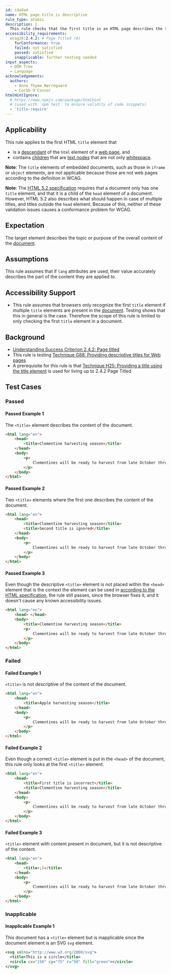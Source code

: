 ```yaml
---
id: c4a8a4
name: HTML page title is descriptive
rule_type: atomic
description: |
  This rule checks that the first title in an HTML page describes the topic or purpose of that page.
accessibility_requirements:
  wcag20:2.4.2: # Page Titled (A)
    forConformance: true
    failed: not satisfied
    passed: satisfied
    inapplicable: further testing needed
input_aspects:
  - DOM Tree
  - Language
acknowledgements:
  authors:
    - Anne Thyme Nørregaard
    - Corbb O'Connor
htmlHintIgnore:
  # https://www.npmjs.com/package/htmlhint
  # (used with `npm test` to ensure validity of code snippets)
  - 'title-require'
---
```


## Applicability

This rule applies to the first HTML `title` element that

- is a [descendant](https://dom.spec.whatwg.org/#concept-tree-descendant) of the `html` element of a [web page](https://www.w3.org/TR/WCAG21/#dfn-web-page-s), and
- contains [children](https://dom.spec.whatwg.org/#concept-tree-child) that are [text nodes](https://dom.spec.whatwg.org/#text) that are not only [whitespace](#whitespace).

**Note**: The `title` elements of embedded documents, such as those in `iframe` or `object` elements, are not applicable because those are not web pages according to the definition in WCAG.

**Note**: The [HTML 5.2 specification](https://www.w3.org/TR/html52/document-metadata.html#the-title-element) requires that a document only has one `title` element, and that it is a child of the `head` element of a document. However, HTML 5.2 also describes what should happen in case of multiple titles, and titles outside the `head` element. Because of this, neither of these validation issues causes a conformance problem for WCAG.

## Expectation

The target element describes the topic or purpose of the overall content of the [document](https://dom.spec.whatwg.org/#concept-document).

## Assumptions

This rule assumes that if `lang` attributes are used, their value accurately describes the part of the content they are applied to.

## Accessibility Support

- This rule assumes that browsers only recognize the first `title` element if multiple `title` elements are present in the [document](https://dom.spec.whatwg.org/#concept-document). Testing shows that this in general is the case. Therefore the scope of this rule is limited to only checking the first `title` element in a document.

## Background

- [Understanding Success Criterion 2.4.2: Page titled](https://www.w3.org/WAI/WCAG21/Understanding/page-titled.html)
- This rule is testing [Technique G88: Providing descriptive titles for Web pages](https://www.w3.org/WAI/WCAG21/Techniques/general/G88)
- A prerequisite for this rule is that [Technique H25: Providing a title using the title element](https://www.w3.org/WAI/WCAG21/Techniques/html/H25) is used for living up to 2.4.2 Page Titled

## Test Cases

### Passed

#### Passed Example 1

The `<title>` element describes the content of the document.

```html
<html lang="en">
	<head>
		<title>Clementine harvesting season</title>
	</head>
	<body>
		<p>
			Clementines will be ready to harvest from late October through February.
		</p>
	</body>
</html>
```

#### Passed Example 2

Two `<title>` elements where the first one describes the content of the document.

```html
<html lang="en">
	<head>
		<title>Clementine harvesting season</title>
		<title>Second title is ignored</title>
	</head>
	<body>
		<p>
			Clementines will be ready to harvest from late October through February.
		</p>
	</body>
</html>
```

#### Passed Example 3

Even though the descriptive `<title>` element is not placed within the `<head>` element that is the context the element can be used in [according to the HTML specification](https://html.spec.whatwg.org/#the-title-element), the rule still passes, since the browser fixes it, and it doesn't cause any known accessibility issues.

```html
<html lang="en">
	<head> </head>
	<body>
		<title>Clementine harvesting season</title>
		<p>
			Clementines will be ready to harvest from late October through February.
		</p>
	</body>
</html>
```

### Failed

#### Failed Example 1

`<title>` is not descriptive of the content of the document.

```html
<html lang="en">
	<head>
		<title>Apple harvesting season</title>
	</head>
	<body>
		<p>
			Clementines will be ready to harvest from late October through February.
		</p>
	</body>
</html>
```

#### Failed Example 2

Even though a correct `<title>` element is put in the `<head>` of the document, this rule only looks at the first `<title>` element.

```html
<html lang="en">
	<head>
		<title>First title is incorrect</title>
		<title>Clementine harvesting season</title>
	</head>
	<body>
		<p>
			Clementines will be ready to harvest from late October through February.
		</p>
	</body>
</html>
```

#### Failed Example 3

`<title>` element with content present in document, but it is not descriptive of the content.

```html
<html lang="en">
	<head>
		<title>;)</title>
	</head>
	<body>
		<p>
			Clementines will be ready to harvest from late October through February.
		</p>
	</body>
</html>
```

### Inapplicable

#### Inapplicable Example 1

This document has a `<title>` element but is inapplicable since the document element is an SVG `svg` element.

```svg
<svg xmlns="http://www.w3.org/2000/svg">
  <title>This is a circle</title>
  <circle cx="150" cy="75" r="50" fill="green"></circle>
</svg>
```
